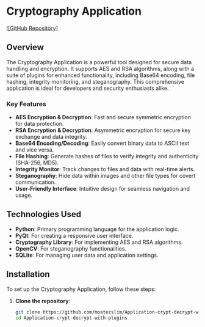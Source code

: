 # Cryptography Application
[![GitHub Repository]](https://github.com/Moatezslim)

## Overview

The Cryptography Application is a powerful tool designed for secure data handling and encryption. It supports AES and RSA algorithms, along with a suite of plugins for enhanced functionality, including Base64 encoding, file hashing, integrity monitoring, and steganography. This comprehensive application is ideal for developers and security enthusiasts alike.

### Key Features

- **AES Encryption & Decryption**: Fast and secure symmetric encryption for data protection.
- **RSA Encryption & Decryption**: Asymmetric encryption for secure key exchange and data integrity.
- **Base64 Encoding/Decoding**: Easily convert binary data to ASCII text and vice versa.
- **File Hashing**: Generate hashes of files to verify integrity and authenticity (SHA-256, MD5).
- **Integrity Monitor**: Track changes to files and data with real-time alerts.
- **Steganography**: Hide data within images and other file types for covert communication.
- **User-Friendly Interface**: Intuitive design for seamless navigation and usage.

## Technologies Used

- **Python**: Primary programming language for the application logic.
- **PyQt**: For creating a responsive user interface.
- **Cryptography Library**: For implementing AES and RSA algorithms.
- **OpenCV**: For steganography functionalities.
- **SQLite**: For managing user data and application settings.

## Installation

To set up the Cryptography Application, follow these steps:

1. **Clone the repository**:
   ```bash
   git clone https://github.com/moatezslim/Application-crypt-decrypt-with-plugins.git
   cd Application-crypt-decrypt-with-plugins